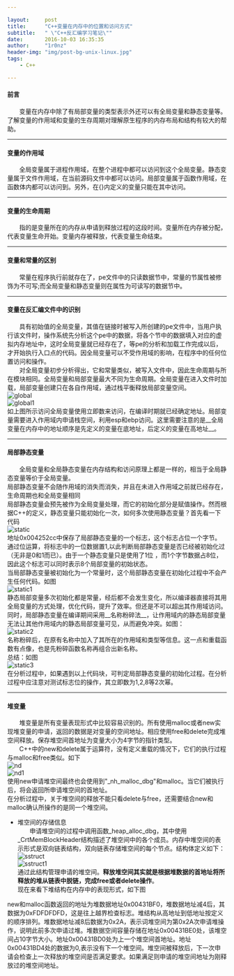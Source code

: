 ```yaml
--- 

layout:     post
title:      "C++变量在内存中的位置和访问方式"
subtitle:   " \"C++反汇编学习笔记\""
date:       2016-10-03 16:35:35
author:     "1r0nz"
header-img: "img/post-bg-unix-linux.jpg"
tags:
    - C++

---
```


#### 前言 
&nbsp;&nbsp;&nbsp;&nbsp;&nbsp;&nbsp;&nbsp;变量在内存中除了有局部变量的类型表示外还可以有全局变量和静态变量等。了解变量的作用域和变量的生存周期对理解原生程序的内存布局和结构有较大的帮助。  

--- 

#### 变量的作用域 
&nbsp;&nbsp;&nbsp;&nbsp;&nbsp;&nbsp;&nbsp;全局变量属于进程作用域，在整个进程中都可以访问到这个全局变量。静态变量属于文件作用域，在当前源码文件中都可以访问。局部变量属于函数作用域，在函数体内都可以访问到。另外，在{}内定义的变量只能在其中访问。  

--- 

#### 变量的生命周期 
&nbsp;&nbsp;&nbsp;&nbsp;&nbsp;&nbsp;&nbsp;指的是变量所在的内存从申请到释放过程的这段时间。变量所在内存被分配，代表变量生命开始。变量内存被释放，代表变量生命结束。  

--- 

#### 变量和常量的区别 
&nbsp;&nbsp;&nbsp;&nbsp;&nbsp;&nbsp;&nbsp;常量在程序执行前就存在了，pe文件中的只读数据节中，常量的节属性被修饰为不可写;而全局变量和静态变量则在属性为可读写的数据节中。  

--- 

#### 变量在反汇编文件中的识别 
&nbsp;&nbsp;&nbsp;&nbsp;&nbsp;&nbsp;&nbsp;具有初始值的全局变量，其值在链接时被写入所创建的pe文件中，当用户执行该文件时，操作系统先分析这个pe中的数据，将各个节中的数据填入对应的虚拟内存地址中，这时全局变量就已经存在了，等pe的分析和加载工作完成以后，才开始执行入口点的代码。因全局变量可以不受作用域的影响，在程序中的任何位置访问和操作。  
&nbsp;&nbsp;&nbsp;&nbsp;&nbsp;&nbsp;&nbsp;对全局变量初步分析得出，它和常量类似，被写入文件中，因此生命周期与所在模块相同。全局变量和局部变量最大不同为生命周期。全局变量在进入文件时加载，局部变量创建只在各自作用域，通过栈平衡释放局部变量空间。  
![global](http://i1.piimg.com/567571/5754c49c9596301b.png)  
![global1](http://i1.piimg.com/567571/ba9d80d8c37ca01f.png)  
如上图所示访问全局变量使用立即数来访问，在编译时期就已经确定地址。局部变量需要进入作用域内申请栈空间，利用esp和ebp访问。这里需要注意的是__全局变量在内存中的地址顺序是先定义的变量在底地址，后定义的变量在高地址__。  

--- 

#### 局部静态变量 
&nbsp;&nbsp;&nbsp;&nbsp;&nbsp;&nbsp;&nbsp;全局变量和全局静态变量在内存结构和访问原理上都是一样的，相当于全局静态变量等价于全局变量。  
局部静态变量不会随作用域的消失而消失，并且在未进入作用域之前就已经存在，生命周期也和全局变量相同  
局部静态变量会预先被作为全局变量处理，而它的初始化部分是赋值操作。然而根据C++的定义，静态变量只能初始化一次，如何多次使用静态变量？首先看一下代码  
![static](http://i1.piimg.com/567571/34cbf0b3360f530b.png)  
地址0x004252cc中保存了局部静态变量的一个标志，这个标志占位一个字节。通过位运算，将标志中的一位数据置1,以此判断局部静态变量是否已经被初始化过（无非是0和1而已）。由于一个静态变量只是使用了1位  ，而1个字节数据占8位，因此这个标志可以同时表示8个局部变量的初始状态。  
当局部静态变量被初始化为一个常量时，这个局部静态变量在初始化过程中不会产生任何代码。如图  
![static1](http://i1.piimg.com/567571/9365034ba9106a47.png)  
静态局部变量多次初始化都是常量，经后都不会发生变化，所以编译器直接将其用全局变量的方式处理，优化代码，提升了效率。但还是不可以超出其作用域访问。同时，局部静态变量在编译期间采用__名称粉碎法__，让作用域内的静态局部变量无法让其他作用域内的静态局部变量可见，从而避免冲突。如图：  
![static2](http://p1.bpimg.com/567571/de972af35e303759.png)  
名称粉碎后，在原有名称中加入了其所在的作用域和类型等信息。这一点和重载函数有点像，也是先粉碎函数名称再组合出新名称。  
总结：如图  
![static3](http://i1.piimg.com/567571/515ec9a87e042a09.png)  
在分析过程中，如果遇到以上代码块，可判定局部静态变量的初始化过程。在分析过程中应注意对测试标志位的操作，其立即数为1,2,8等2次幂。

--- 

#### 堆变量 
&nbsp;&nbsp;&nbsp;&nbsp;&nbsp;&nbsp;&nbsp;堆变量是所有变量表现形式中比较容易识别的。所有使用malloc或者new实现堆变量的申请，返回的数据是对变量的空间地址。相应使用free和delete完成堆空间释放。保存堆空间首地址为变量大小为4字节的指针类型。  
&nbsp;&nbsp;&nbsp;&nbsp;&nbsp;&nbsp;&nbsp;C++中的new和delete属于运算符，没有定义重载的情况下，它们的执行过程与malloc和free类似。如下  
![nd](http://i1.piimg.com/567571/f6b2445e34dcf1a2.png)  
![nd1](http://p1.bpimg.com/567571/55d3885d6f53bf6a.png)  
使用new申请堆空间最终也会使用到"_nh_malloc_dbg"和malloc。当它们被执行后，将会返回所申请堆空间的首地址。  
在分析过程中，关于堆空间的释放不能只看delete与free，还需要结合new和malloc确认所操作的是同一个堆空间。  
* 堆空间的存储信息  
&nbsp;&nbsp;&nbsp;&nbsp;&nbsp;&nbsp;&nbsp;申请堆空间的过程中调用函数_heap_alloc_dbg，其中使用_CrtMemBlockHeader结构描述了堆空间中的各个成员。内存中堆空间的表示形式是双向链表结构，双向链表存储堆空间的每个节点。结构体定义如下：  
![sstruct](http://i1.piimg.com/567571/671233045f6b9c2a.png)  
![sstruct1](http://p1.bpimg.com/567571/62b2309c2cf3f97d.png)  
通过此结构管理申请的堆空间。__释放堆空间其实就是根据堆数据的首地址将所释放的堆从链表中脱链，完成free或者delete操作__。  
现在来看下堆结构在内存中的表现形式，如下图  

new和malloc函数返回的地址为堆数据地址0x00431BF0，堆数据地址减4后，其数据为0xFDFDFDFD，这是往上越界检查标志。堆结构从高地址到低地址按定义的顺序排列。堆数据地址减8后数据为0x2A，表示词堆空间为第0x2A次申请堆操作，说明此前多次申请过堆。堆数据空间容量存储在地址0x00431BE0处，该堆空间占10字节大小。地址0x00431BD0处为上一个堆空间首地址。地址0x00431BD4处的数据为0,表示没有下一个堆空间。堆空间被释放后，下一次申请会检查上一次释放的堆空间是否满足要求。如果满足则申请的堆空间地址为刚释放过的堆空间地址。  
